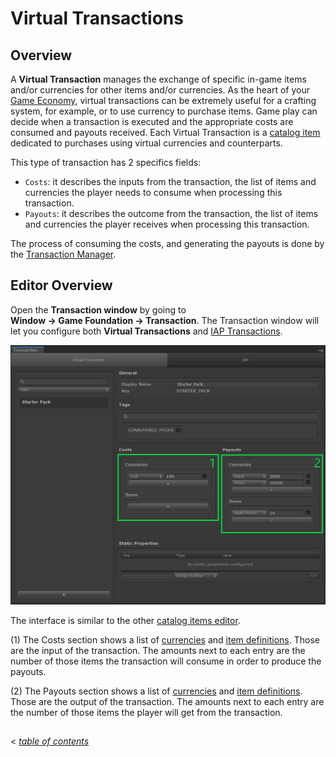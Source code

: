 # Virtual Transactions

## Overview

A __Virtual Transaction__ manages the exchange of specific in-game items and/or currencies for other items and/or currencies. As the heart of your [Game Economy](../GameSystems/GameEconomy.md), virtual transactions can be extremely useful for a crafting system, for example, or to use currency to purchase items. Game play can decide when a transaction is executed and the appropriate costs are consumed and payouts received.  Each Virtual Transaction is a [catalog item] dedicated to purchases using virtual currencies and counterparts.

This type of transaction has 2 specifics fields:

- `Costs`: it describes the inputs from the transaction, the list of items and currencies the player needs to consume when processing this transaction.
- `Payouts`: it describes the outcome from the transaction, the list of items and currencies the player receives when processing this transaction.

The process of consuming the costs, and generating the payouts is done by the [Transaction Manager].

## Editor Overview

Open the __Transaction window__ by going to __Window → Game Foundation → Transaction__.
The Transaction window will let you configure both __Virtual Transactions__ and [IAP Transactions].

![The Virtual Transaction Editor Window](../images/virtualtransaction-editor.png)

The interface is similar to the other [catalog items editor].

(1) The Costs section shows a list of [currencies] and [item definitions].
  Those are the input of the transaction.
  The amounts next to each entry are the number of those items the transaction will consume in order to produce the payouts.

(2) The Payouts section shows a list of [currencies] and [item definitions].
  Those are the output of the transaction.
  The amounts next to each entry are the number of those items the player will get from the transaction.

## 
< [_table of contents_](../TableOfContents.md)











[catalog item]:  ../Catalog.md#Catalog-Items
[catalog items]: ../Catalog.md#Catalog-Items

[catalog items editor]: ../Catalog.md#Editor-Overview

[transaction manager]: ../GameSystems/TransactionManager.md

[iap transactions]: IAPTransaction.md

[currencies]: Currency.md

[item definitions]: InventoryItemDefinition.md
